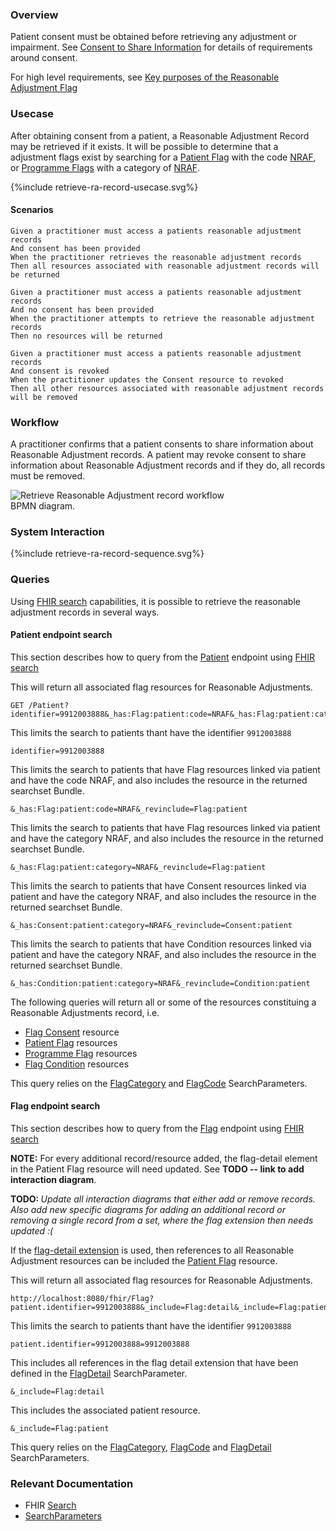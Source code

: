 ### Overview

Patient consent must be obtained before retrieving any adjustment or impairment.  See [Consent to Share Information](consent-to-share-information.html) for details of requirements around consent.

For high level requirements, see [Key purposes of the Reasonable Adjustment Flag](index.html#key-purposes)   

### Usecase

After obtaining consent from a patient, a Reasonable Adjustment Record may be retrieved if it exists.  It will be possible to determine that a adjustment flags exist by searching for a [Patient Flag](StructureDefinition-PatientFlag.html) with the code [NRAF](CodeSystem-PatientFlagCategory.html#PatientFlagCategory-NRAF), or [Programme Flags](StructureDefinition-ProgrammeFlag.html) with a category of [NRAF](CodeSystem-PatientFlagCategory.html#PatientFlagCategory-NRAF).

<div style="text-align: left;">

  {%include retrieve-ra-record-usecase.svg%}

</div>

#### Scenarios

```gherkin
Given a practitioner must access a patients reasonable adjustment records
And consent has been provided
When the practitioner retrieves the reasonable adjustment records
Then all resources associated with reasonable adjustment records will be returned

Given a practitioner must access a patients reasonable adjustment records
And no consent has been provided
When the practitioner attempts to retrieve the reasonable adjustment records
Then no resources will be returned

Given a practitioner must access a patients reasonable adjustment records
And consent is revoked
When the practitioner updates the Consent resource to revoked
Then all other resources associated with reasonable adjustment records will be removed
```

### Workflow

A practitioner confirms that a patient consents to share information about Reasonable Adjustment records.  A patient may revoke consent to share information about Reasonable Adjustment records and if they do, all records must be removed.

<div>
    <img style="max-width: 70%" alt="Retrieve Reasonable Adjustment record workflow BPMN diagram." src="retrieve-ra-record-workflow.svg"/>
</div>

### System Interaction

<div style="text-align: left;">

  {%include retrieve-ra-record-sequence.svg%}

</div>

### Queries

Using [FHIR search](https://www.hl7.org/fhir/search.html) capabilities, it is possible to retrieve the reasonable adjustment records in several ways.

#### Patient endpoint search 

This section describes how to query from the [Patient](http://www.hl7.org/fhir/R4/patient.html#search) endpoint using [FHIR search](https://www.hl7.org/fhir/search.html)

This will return all associated flag resources for Reasonable Adjustments.

```
GET /Patient?identifier=9912003888&_has:Flag:patient:code=NRAF&_has:Flag:patient:category=NRAF&_revinclude=Flag:patient&_has:Consent:patient:category=NRAF&_revinclude=Consent:patient&_has:Condition:patient:category=NRAF&_revinclude=Condition:patient 
```

This limits the search to patients thant have the identifier `9912003888`

```
identifier=9912003888
```

This limits the search to patients that have Flag resources linked via patient and have the code NRAF, and also includes the resource in the returned searchset Bundle.

```
&_has:Flag:patient:code=NRAF&_revinclude=Flag:patient
```

This limits the search to patients that have Flag resources linked via patient and have the category NRAF, and also includes the resource in the returned searchset Bundle.

```
&_has:Flag:patient:category=NRAF&_revinclude=Flag:patient
```

This limits the search to patients that have Consent resources linked via patient and have the category NRAF, and also includes the resource in the returned searchset Bundle.

```
&_has:Consent:patient:category=NRAF&_revinclude=Consent:patient
```

This limits the search to patients that have Condition resources linked via patient and have the category NRAF, and also includes the resource in the returned searchset Bundle.

```
&_has:Condition:patient:category=NRAF&_revinclude=Condition:patient
```

The following queries will return all or some of the resources constituing a Reasonable Adjustments record, i.e.

* [Flag Consent](StructureDefinition-FlagConsent.html) resource
* [Patient Flag](StructureDefinition-PatientFlag.html) resources  
* [Programme Flag](StructureDefinition-ProgrammeFlag.html) resources
* [Flag Condition](StructureDefinition-FlagCondition.html) resources 

This query relies on the [FlagCategory](SearchParameter-FlagCategory.html) and [FlagCode](SearchParameter-FlagCode.html) SearchParameters.

#### Flag endpoint search

This section describes how to query from the [Flag](http://www.hl7.org/fhir/R4/flag.html#search) endpoint using [FHIR search](https://www.hl7.org/fhir/search.html)

**NOTE:** For every additional record/resource added, the flag-detail element in the Patient Flag resource will need updated. See **TODO -- link to add interaction diagram**.

<div id="todo-notice" markdown="span" class="alert alert-danger" role="alert">
  <i class="fa fa-tasks"></i>
  <b>TODO: </b>
  <i>Update all interaction diagrams that either add or remove records. Also add new specific diagrams for adding an additional record or removing a single record from a set, where the flag extension then needs updated :(</i>
</div>

If the [flag-detail extension](http://hl7.org/fhir/StructureDefinition/flag-detail) is used, then references to all Reasonable Adjustment resources can be included the [Patient Flag](StructureDefinition-PatientFlag.html) resource.

This will return all associated flag resources for Reasonable Adjustments.

```
http://localhost:8080/fhir/Flag?patient.identifier=9912003888&_include=Flag:detail&_include=Flag:patient
```

This limits the search to patients thant have the identifier `9912003888`

```
patient.identifier=9912003888=9912003888
```

This includes all references in the flag detail extension that have been defined in the [FlagDetail](SearchParameter-FlagDetail.html) SearchParameter.

```
&_include=Flag:detail
```

This includes the associated patient resource.

```
&_include=Flag:patient
```

This query relies on the [FlagCategory](SearchParameter-FlagCategory.html), [FlagCode](SearchParameter-FlagCode.html) and [FlagDetail](SearchParameter-FlagDetail.html) SearchParameters.


### Relevant Documentation

* FHIR [Search](http://www.hl7.org/fhir/R4/search.html)
* [SearchParameters](https://www.hl7.org/fhir/R4/searchparameter.html)